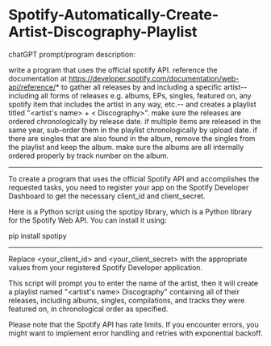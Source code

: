# Spotify-Automatically-Create-Artist-Discography-Playlist

chatGPT prompt/program description:

write a program that uses the official spotify API. reference the documentation at https://developer.spotify.com/documentation/web-api/reference/* to gather all releases by and including a specific artist-- including all forms of releases e.g. albums, EPs, singles, featured on, any spotify item that includes the artist in any way, etc.-- and creates a playlist titled "<artist's name> + < Discography>". make sure the releases are ordered chronologically by release date. if multiple items are released in the same year, sub-order them in the playlist chronologically by upload date. if there are singles that are also found in the album, remove the singles from the playlist and keep the album. make sure the albums are all internally ordered properly by track number on the album.

------------------------------------------------------------------------------------------------

To create a program that uses the official Spotify API and accomplishes the requested tasks, you need to register your app on the Spotify Developer Dashboard to get the necessary client_id and client_secret.

Here is a Python script using the spotipy library, which is a Python library for the Spotify Web API. You can install it using:

pip install spotipy

------------------------------------------------------------------------------------------------

Replace <your_client_id> and <your_client_secret> with the appropriate values from your registered Spotify Developer application.

This script will prompt you to enter the name of the artist, then it will create a playlist named "<artist's name> Discography" containing all of their releases, including albums, singles, compilations, and tracks they were featured on, in chronological order as specified.

Please note that the Spotify API has rate limits. If you encounter errors, you might want to implement error handling and retries with exponential backoff.
